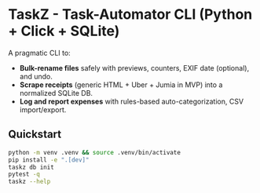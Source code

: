 # TaskZ - Task-Automator CLI (Python + Click + SQLite)

A pragmatic CLI to:
- **Bulk-rename files** safely with previews, counters, EXIF date (optional), and undo.
- **Scrape receipts** (generic HTML + Uber + Jumia in MVP) into a normalized SQLite DB.
- **Log and report expenses** with rules-based auto-categorization, CSV import/export.

## Quickstart
```bash
python -m venv .venv && source .venv/bin/activate
pip install -e ".[dev]"
taskz db init
pytest -q
taskz --help
